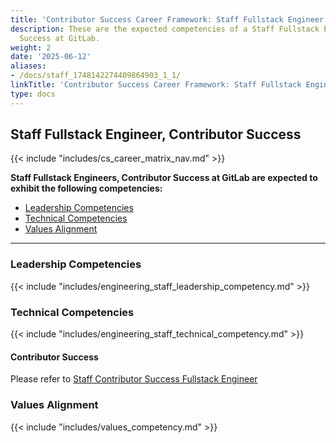 ```yaml
---
title: 'Contributor Success Career Framework: Staff Fullstack Engineer'
description: These are the expected competencies of a Staff Fullstack Engineer, Contributor
  Success at GitLab.
weight: 2
date: '2025-06-12'
aliases:
- /docs/staff_1748142274409864903_1_1/
linkTitle: 'Contributor Success Career Framework: Staff Fullstack Engineer'
type: docs
---
```


## Staff Fullstack Engineer, Contributor Success

{{< include "includes/cs_career_matrix_nav.md" >}}

**Staff Fullstack Engineers, Contributor Success at GitLab are expected to exhibit the following competencies:**

- [Leadership Competencies](#leadership-competencies)
- [Technical Competencies](#technical-competencies)
- [Values Alignment](#values-alignment)

---

### Leadership Competencies

{{< include "includes/engineering_staff_leadership_competency.md" >}}

### Technical Competencies

{{< include "includes/engineering_staff_technical_competency.md" >}}

#### Contributor Success

Please refer to [Staff Contributor Success Fullstack Engineer](/job-families/marketing/contributor-success/fullstack-engineer/#staff-contributor-success-fullstack-engineer)

### Values Alignment

{{< include "includes/values_competency.md" >}}
